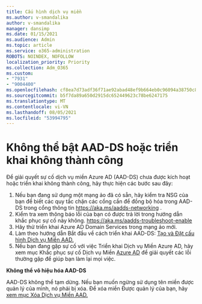```yaml
---
title: Cấu hình dịch vụ miền
ms.author: v-smandalika
author: v-smandalika
manager: dansimp
ms.date: 01/15/2021
ms.audience: Admin
ms.topic: article
ms.service: o365-administration
ROBOTS: NOINDEX, NOFOLLOW
localization_priority: Priority
ms.collection: Adm_O365
ms.custom:
- "7931"
- "9004400"
ms.openlocfilehash: cf8ea7d73adf36f71ae92abad48ef9b664eb0c96094a38750c86cf42958b5323
ms.sourcegitcommit: b5f7da89a650d2915dc652449623c78be6247175
ms.translationtype: MT
ms.contentlocale: vi-VN
ms.lasthandoff: 08/05/2021
ms.locfileid: "53994795"
---
```

# <a name="unable-to-enable-aad-ds-or-deployment-is-failing"></a>Không thể bật AAD-DS hoặc triển khai không thành công

Để giải quyết sự cố dịch vụ miền Azure AD (AAD-DS) chưa được kích hoạt hoặc triển khai không thành công, hãy thực hiện các bước sau đây:

1. Nếu bạn đang sử dụng một mạng ảo đã có sẵn, hãy kiểm tra NSG của bạn để biết các quy tắc chặn các cổng cần để đồng bộ hóa trong AAD-DS trong cổng thông tin https://aka.ms/aadds-networking .
2. Kiểm tra xem thông báo lỗi của bạn có được trả lời trong hướng dẫn khắc phục sự cố này không. https://aka.ms/aadds-troubleshoot-enable
3. Hãy thử triển khai Azure AD Domain Services trong mạng ảo mới.
4. Làm theo hướng dẫn Bắt đầu về cách triển khai AAD-DS: [Tạo và Đặt cấu hình Dịch vụ Miền AAD.](https://docs.microsoft.com/azure/active-directory-domain-services/tutorial-create-instance)
5. Nếu bạn đang gặp sự cố với việc Triển khai Dịch vụ Miền Azure AD, hãy xem mục Khắc phục sự cố Dịch vụ Miền [Azure AD](https://docs.microsoft.com/azure/active-directory-domain-services/troubleshoot) để giải quyết các lỗi thường gặp để giúp bạn làm lại mọi việc. 

**Không thể vô hiệu hóa AAD-DS**

AAD-DS không thể tạm dừng. Nếu bạn muốn ngừng sử dụng tên miền được quản lý của mình, nó phải bị xóa.
Để xóa miền Được quản lý của bạn, hãy [xem mục Xóa Dịch vụ Miền AAD.](https://docs.microsoft.com/azure/active-directory-domain-services/delete-aadds)



